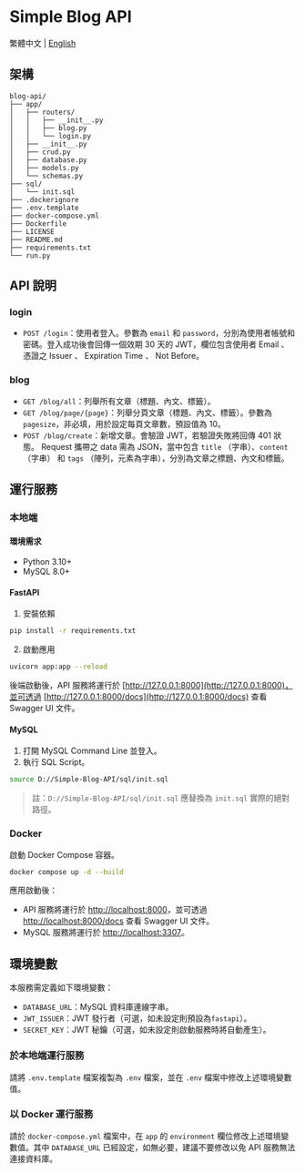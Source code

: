 # Simple Blog API
繁體中文 | [English](./README-en.md)

## 架構
```
blog-api/
├── app/
│   ├── routers/
│   │   ├── __init__.py
│   │   ├── blog.py
│   │   └── login.py
│   ├── __init__.py
│   ├── crud.py
│   ├── database.py
│   ├── models.py
│   └── schemas.py
├── sql/
│   └── init.sql
├── .dockerignore
├── .env.template
├── docker-compose.yml
├── Dockerfile
├── LICENSE
├── README.md
├── requirements.txt
└── run.py
```

## API 說明
### login
- `POST /login`：使用者登入。參數為 `email` 和 `password`，分別為使用者帳號和密碼。登入成功後會回傳一個效期 30 天的 JWT，欄位包含使用者 Email 、 憑證之 Issuer 、 Expiration Time 、 Not Before。

### blog
- `GET /blog/all`：列舉所有文章（標題、內文、標籤）。
- `GET /blog/page/{page}`：列舉分頁文章（標題、內文、標籤）。參數為 `pagesize`，非必填，用於設定每頁文章數，預設值為 10。
- `POST /blog/create`：新增文章。會驗證 JWT，若驗證失敗將回傳 401 狀態。 Request 攜帶之 data 需為 JSON，當中包含 `title` （字串）、`content` （字串） 和 `tags` （陣列，元素為字串），分別為文章之標題、內文和標籤。

## 運行服務
### 本地端
#### 環境需求
* Python 3.10+
* MySQL 8.0+

#### FastAPI
1. 安裝依賴
```bash
pip install -r requirements.txt
```
2. 啟動應用
```bash
uvicorn app:app --reload
```
後端啟動後，API 服務將運行於 [http://127.0.0.1:8000](http://127.0.0.1:8000)，並可透過 [http://127.0.0.1:8000/docs](http://127.0.0.1:8000/docs) 查看 Swagger UI 文件。

#### MySQL
1. 打開 MySQL Command Line 並登入。
2. 執行 SQL Script。
```bash
source D://Simple-Blog-API/sql/init.sql
```
> 註：`D://Simple-Blog-API/sql/init.sql` 應替換為 `init.sql` 實際的絕對路徑。

### Docker
啟動 Docker Compose 容器。
```bash
docker compose up -d --build
```
應用啟動後：
* API 服務將運行於 [http://localhost:8000](http://localhost:8000)，並可透過 [http://localhost:8000/docs](http://localhost:8000/docs) 查看 Swagger UI 文件。
* MySQL 服務將運行於 [http://localhost:3307](http://localhost:3307)。

## 環境變數
本服務需定義如下環境變數：
- `DATABASE_URL`：MySQL 資料庫連線字串。
- `JWT_ISSUER`：JWT 發行者（可選，如未設定則預設為`fastapi`）。
- `SECRET_KEY`：JWT 秘鑰（可選，如未設定則啟動服務時將自動產生）。

### 於本地端運行服務
請將 `.env.template` 檔案複製為 `.env` 檔案，並在 `.env` 檔案中修改上述環境變數值。

### 以 Docker 運行服務
請於 `docker-compose.yml` 檔案中，在 `app` 的 `environment` 欄位修改上述環境變數值。其中 `DATABASE_URL` 已經設定，如無必要，建議不要修改以免 API 服務無法連接資料庫。
